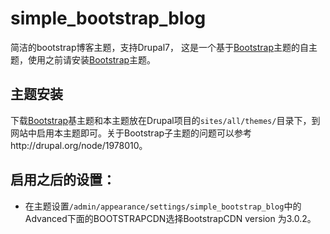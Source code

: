 # simple_bootstrap_blog
简洁的bootstrap博客主题，支持Drupal7，
这是一个基于[Bootstrap](https://drupal.org/project/bootstrap)主题的自主题，使用之前请安装[Bootstrap](https://drupal.org/project/bootstrap)主题。

## 主题安装
下载[Bootstrap](https://drupal.org/project/bootstrap)基主题和本主题放在Drupal项目的`sites/all/themes/`目录下，到网站中启用本主题即可。关于Bootstrap子主题的问题可以参考http://drupal.org/node/1978010。

## 启用之后的设置：

- 在主题设置`/admin/appearance/settings/simple_bootstrap_blog`中的Advanced下面的BOOTSTRAPCDN选择BootstrapCDN version 为3.0.2。


